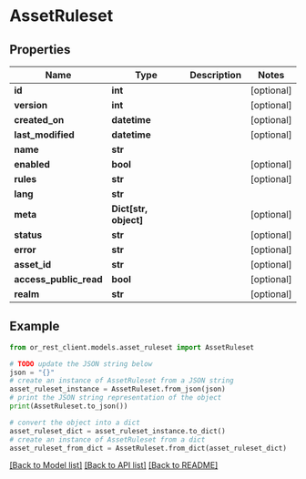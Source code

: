 # AssetRuleset


## Properties

Name | Type | Description | Notes
------------ | ------------- | ------------- | -------------
**id** | **int** |  | [optional] 
**version** | **int** |  | [optional] 
**created_on** | **datetime** |  | [optional] 
**last_modified** | **datetime** |  | [optional] 
**name** | **str** |  | 
**enabled** | **bool** |  | [optional] 
**rules** | **str** |  | [optional] 
**lang** | **str** |  | 
**meta** | **Dict[str, object]** |  | [optional] 
**status** | **str** |  | [optional] 
**error** | **str** |  | [optional] 
**asset_id** | **str** |  | [optional] 
**access_public_read** | **bool** |  | [optional] 
**realm** | **str** |  | [optional] 

## Example

```python
from or_rest_client.models.asset_ruleset import AssetRuleset

# TODO update the JSON string below
json = "{}"
# create an instance of AssetRuleset from a JSON string
asset_ruleset_instance = AssetRuleset.from_json(json)
# print the JSON string representation of the object
print(AssetRuleset.to_json())

# convert the object into a dict
asset_ruleset_dict = asset_ruleset_instance.to_dict()
# create an instance of AssetRuleset from a dict
asset_ruleset_from_dict = AssetRuleset.from_dict(asset_ruleset_dict)
```
[[Back to Model list]](../README.md#documentation-for-models) [[Back to API list]](../README.md#documentation-for-api-endpoints) [[Back to README]](../README.md)


